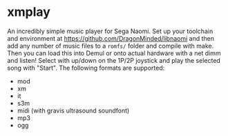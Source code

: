 xmplay
======

An incredibly simple music player for Sega Naomi. Set up your toolchain and environment at https://github.com/DragonMinded/libnaomi and then add any number of music files to a `romfs/` folder and compile with make. Then you can load this into Demul or onto actual hardware with a net dimm and listen! Select with up/down on the 1P/2P joystick and play the selected song with "Start". The following formats are supported:

 - mod
 - xm
 - it
 - s3m
 - midi (with gravis ultrasound soundfont)
 - mp3
 - ogg
